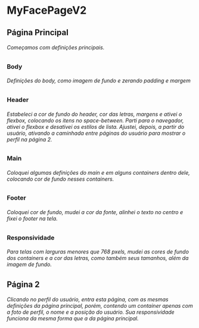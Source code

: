 # MyFacePageV2

## Página Principal

 ###### Começamos com definições principais.

### Body
 ###### Definições do body, como imagem de fundo e zerando padding e margem

### Header
 ###### Estabeleci a cor de fundo do header, cor das letras, margens e ativei o flexbox, colocando os itens no space-between. Parti para o navegador, ativei o flexbox e desativei os estilos de lista. Ajustei, depois, a partir do usuário, ativando a caminhada entre páginas do usuário para mostrar o perfil na página 2.

### Main
 ###### Coloquei algumas definições do main e em alguns containers dentro dele, colocando cor de fundo nesses containers.

### Footer
 ###### Coloquei cor de fundo, mudei a cor da fonte, alinhei o texto no centro e fixei o footer na tela.

### Responsividade
 ###### Para telas com larguras menores que 768 pxels, mudei as cores de fundo dos containers e a cor das letras, como também seus tamanhos, além da imagem de fundo.

## Página 2
 ###### Clicando no perfil do usuário, entra esta página, com as mesmas definições da página principal, porém, contendo um container apenas com a foto de perfil, o nome e a posição do usuário. Sua responsividade funciona da mesma forma que a da página principal.

 
 
